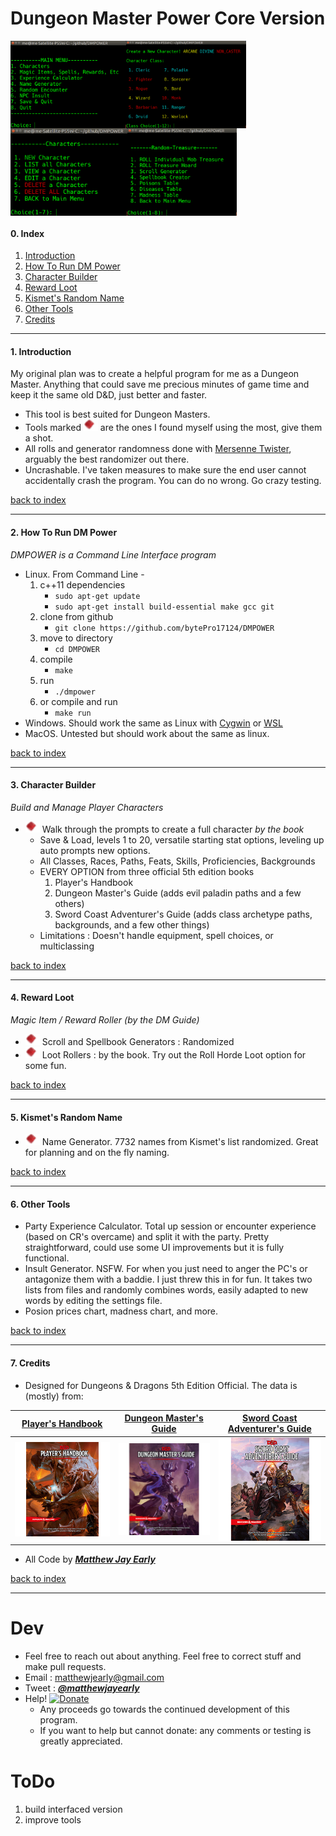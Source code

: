 # Dungeon Master Power Core Version

<img src="img/cliscreenshot.png" height="140px" align="left">

<img src="img/cliscreenshot_characters2.png" height="140px" align="left">

<img src="img/cliscreenshot_characters.png" height="140px" align="left">

<img src="img/cliscreenshot_treasure.png" height="140px" align="center">

#### 0. Index

1. [Introduction](#1-introduction)
2. [How To Run DM Power](#2-how-to-run-dm-power)
3. [Character Builder](#3-character-builder)
4. [Reward Loot](#4-reward-loot)
5. [Kismet's Random Name](#5-kismets-random-name)
6. [Other Tools](#6-other-tools)
7. [Credits](#7-credits)

---

#### 1. Introduction
       
My original plan was to create a helpful program for me as a Dungeon Master. Anything that could save me precious minutes of game time and keep it the same old D&D, just better and faster.

* This tool is best suited for Dungeon Masters.  
* Tools marked ![tinyredgem](img/tinyredgem.png) are the ones I found myself using the most, give them a shot.
* All rolls and generator randomness done with [Mersenne Twister](https://en.wikipedia.org/wiki/Mersenne_Twister), arguably the best randomizer out there.
* Uncrashable. I've taken measures to make sure the end user cannot accidentally crash the program. You can do no wrong. Go crazy testing.

[back to index](#0-index)

---

#### 2. How To Run DM Power       

_DMPOWER is a Command Line Interface program_

* Linux. From Command Line -
    1. c++11 dependencies
        * ````sudo apt-get update````
        * ````sudo apt-get install build-essential make gcc git````
    2. clone from github
        * ````git clone https://github.com/bytePro17124/DMPOWER````
    3. move to directory
        * ````cd DMPOWER````
	4. compile 
		* ````make````
	5. run 
		* ````./dmpower````
	9. or compile and run 
		* ````make run````
* Windows. Should work the same as Linux with [Cygwin](https://www.cygwin.com/) or [WSL](https://msdn.microsoft.com/commandline/wsl/about)
* MacOS. Untested but should work about the same as linux.

[back to index](#0-index)

---

#### 3. Character Builder

_Build and Manage Player Characters_

* ![tinyredgem](img/tinyredgem.png) Walk through the prompts to create a full character _by the book_
    * Save & Load, levels 1 to 20, versatile starting stat options, leveling up auto prompts new options.
    * All Classes, Races, Paths, Feats, Skills, Proficiencies, Backgrounds
    * EVERY OPTION from three official 5th edition books 
        1. Player's Handbook
        2. Dungeon Master's Guide (adds evil paladin paths and a few others)
        3. Sword Coast Adventurer's Guide (adds class archetype paths, backgrounds, and a few other things)  
    * Limitations : Doesn't handle equipment, spell choices, or multiclassing

[back to index](#0-index)

---

#### 4. Reward Loot

_Magic Item / Reward Roller (by the DM Guide)_

* ![tinyredgem](img/tinyredgem.png) Scroll and Spellbook Generators : Randomized
* ![tinyredgem](img/tinyredgem.png) Loot Rollers : by the book. Try out the Roll Horde Loot option for some fun.

[back to index](#0-index)

---

#### 5. Kismet's Random Name

* ![tinyredgem](img/tinyredgem.png) Name Generator. 7732 names from Kismet's list randomized. Great for planning and on the fly naming.   

[back to index](#0-index)

---

#### 6. Other Tools

* Party Experience Calculator. Total up session or encounter experience (based on CR's overcame) and split it with the party. Pretty straightforward, could use some UI improvements but it is fully functional.
* Insult Generator. NSFW. For when you just need to anger the PC's or antagonize them with a baddie. I just threw this in for fun. It takes two lists from files and randomly combines words, easily adapted to new words by editing the settings file.
* Posion prices chart, madness chart, and more. 

[back to index](#0-index)

---

#### 7. Credits
  
* Designed for Dungeons & Dragons 5th Edition Official. The data is (mostly) from:
 
 | [Player's Handbook](http://dnd.wizards.com/products/tabletop-games/rpg-products/rpg_playershandbook) | [Dungeon Master's Guide](http://dnd.wizards.com/products/tabletop-games/rpg-products/dungeon-masters-guide) | [Sword Coast Adventurer's Guide](http://dnd.wizards.com/products/tabletop-games/rpg-products/sc-adventurers-guide) |
 | --- | --- | --- |
 | [![phb](img/DnD_PHB.png)](http://dnd.wizards.com/products/tabletop-games/rpg-products/rpg_playershandbook) | [![dmg](img/DnD_DMG.png)](http://dnd.wizards.com/products/tabletop-games/rpg-products/dungeon-masters-guide) | [![scag](img/DnD_SCAG.png)](http://dnd.wizards.com/products/tabletop-games/rpg-products/sc-adventurers-guide) |

* All Code by [**_Matthew Jay Early_**](https://twitter.com/matthewjayearly) 

[back to index](#0-index)

---

# Dev

* Feel free to reach out about anything. Feel free to correct stuff and make pull requests.
* Email : [matthewjearly@gmail.com](mailto::matthewjearly@gmail.com) 
* Tweet : [**_@matthewjayearly_**](https://twitter.com/matthewjayearly) 
* Help! [![Donate](https://img.shields.io/badge/Donate-PayPal-green.svg)](https://www.paypal.com/cgi-bin/webscr?cmd=_s-xclick&hosted_button_id=45RLH5HDMQZYC)
    * Any proceeds go towards the continued development of this program. 
    * If you want to help but cannot donate: any comments or testing is greatly appreciated. 

# ToDo 

1. build interfaced version
2. improve tools

